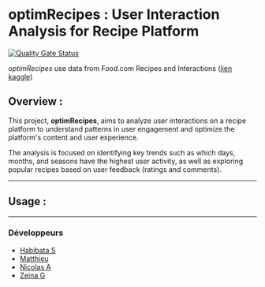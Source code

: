 # optimRecipes : User Interaction Analysis for Recipe Platform

[![Quality Gate Status](https://sonarcloud.io/api/project_badges/measure?project=nicolas-allegre_KIT-BIG-DATA&metric=alert_status)](https://sonarcloud.io/summary/new_code?id=nicolas-allegre_KIT-BIG-DATA)

_optimRecipes_ use data from Food.com Recipes and Interactions
([lien kaggle](https://www.kaggle.com/datasets/shuyangli94/food-com-recipes-and-user-interactions))

## Overview :

This project, **optimRecipes**, aims to analyze user interactions on a recipe
platform to understand patterns in user engagement and optimize the platform's
content and user experience.

The analysis is focused on identifying key trends such as which days, months,
and seasons have the highest user activity, as well as exploring popular
recipes based on user feedback (ratings and comments).

_____
## Usage :


_____
### Développeurs

 - [Habibata S]()
 - [Matthieu]()
 - [Nicolas A](https://github.com/nicolas-allegre)
 - [Zeina G](https://github.com/zeinagebran)
